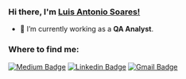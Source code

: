 ### Hi there, I'm [Luis Antonio Soares!]((https://github.com/luisantoniosasilva?tab=repositories))

- 🔭 I’m currently working as a **QA Analyst**. 

### Where to find me:
[![Medium Badge](https://img.shields.io/badge/-Medium-000000?style=flat&labelColor=000000&logo=Medium&link=https://medium.com/@luisantoniosasilva)](https://medium.com/@luisantoniosasilva)
[![Linkedin Badge](https://img.shields.io/badge/-Linkedin-blue?style=flat&logo=Linkedin&logoColor=white&link=https://www.linkedin.com/in/luis-antonio-soares-37742a165/)](https://www.linkedin.com/in/luis-antonio-soares-37742a165/)
[![Gmail Badge](https://img.shields.io/badge/-Gmail-c14438?style=flat&logo=Gmail&logoColor=white&link=mailto:luisantoniosasilva@gmail.com)](mailto:luisantoniosasilva@gmail.com)
<br />
